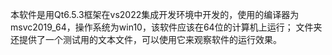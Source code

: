 本软件是用Qt6.5.3框架在vs2022集成开发环境中开发的，使用的编译器为msvc2019_64，操作系统为win10，该软件应该在64位的计算机上运行；
文件夹还提供了一个测试用的文本文件，可以使用它来观察软件的运行效果。

